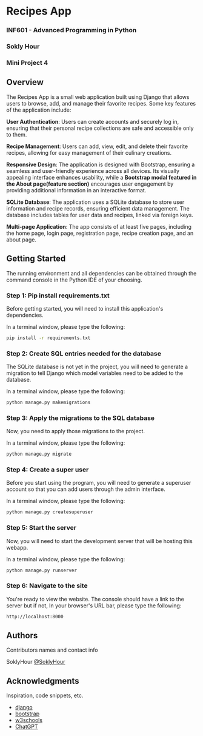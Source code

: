 # Recipes App

### INF601 - Advanced Programming in Python
### Sokly Hour
### Mini Project 4

## Overview
The Recipes App is a small web application built using Django that allows users to browse, add, and manage their favorite recipes. Some key features of the application include:

**User Authentication**: Users can create accounts and securely log in, ensuring that their personal recipe collections are safe and accessible only to them.

**Recipe Management**: Users can add, view, edit, and delete their favorite recipes, allowing for easy management of their culinary creations.

**Responsive Design**: The application is designed with Bootstrap, ensuring a seamless and user-friendly experience across all devices. Its visually appealing interface enhances usability, while a **Bootstrap modal featured in the About page(feature section)** encourages user engagement by providing additional information in an interactive format.

**SQLite Database**: The application uses a SQLite database to store user information and recipe records, ensuring efficient data management. The database includes tables for user data and recipes, linked via foreign keys.

**Multi-page Application**: The app consists of at least five pages, including the home page, login page, registration page, recipe creation page, and an about page.

## Getting Started

The running environment and all dependencies can be obtained through the command console in the Python IDE of your choosing.

### Step 1: Pip install requirements.txt
Before getting started, you will need to install this application's dependencies.

In a terminal window, please type the following:
```bash
pip install -r requirements.txt
```
### Step 2: Create SQL entries needed for the database

The SQLite database is not yet in the project, you will need to generate a migration to tell Django which model variables need to be added to the database.

In a terminal window, please type the following:
```bash
python manage.py makemigrations
```

### Step 3: Apply the migrations to the SQL database
Now, you need to apply those migrations to the project.

In a terminal window, please type the following:
```bash
python manage.py migrate 
```

### Step 4: Create a super user
Before you start using the program, you will need to generate a superuser account so that you can add users through the admin interface.

In a terminal window, please type the following:
```bash
python manage.py createsuperuser 
```

### Step 5: Start the server
Now, you will need to start the development server that will be hosting this webapp.

In a terminal window, please type the following:
```bash
python manage.py runserver
```

### Step 6: Navigate to the site
You're ready to view the website. The console should have a link to the server but if not, In your browser's URL bar, please type the following:
```bash
http://localhost:8000
```

## Authors

Contributors names and contact info

SoklyHour
[@SoklyHour](https://www.linkedin.com/in/soklyhour/)


## Acknowledgments
Inspiration, code snippets, etc.
* [django](https://docs.djangoproject.com/en/5.1/intro/)
* [bootstrap](https://getbootstrap.com/)
* [w3schools](https://www.w3schools.com/howto/howto_js_scroll_to_top.asp)
* [ChatGPT](https://chatgpt.com/share/67256041-c970-8005-8e82-1dabdec008b8)
